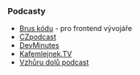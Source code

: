 ### Podcasty

* [Brus kódu](http://bruskodu.cz) - pro frontend vývojáře
* [CZpodcast](https://soundcloud.com/czpodcast-1)
* [DevMinutes](http://devminutes.cz)
* [Kafemlejnek.TV](https://kafemlejnek.tv)
* [Vzhůru dolů podcast](https://www.vzhurudolu.cz/podcast)
